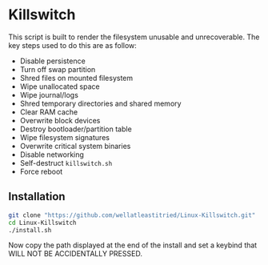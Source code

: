 # Killswitch

This script is built to render the filesystem unusable and unrecoverable. The key steps used to do this are as follow:
- Disable persistence
- Turn off swap partition
- Shred files on mounted filesystem
- Wipe unallocated space
- Wipe journal/logs
- Shred temporary directories and shared memory
- Clear RAM cache
- Overwrite block devices
- Destroy bootloader/partition table
- Wipe filesystem signatures
- Overwrite critical system binaries
- Disable networking
- Self-destruct `killswitch.sh`
- Force reboot

## Installation
```bash
git clone "https://github.com/wellatleastitried/Linux-Killswitch.git"
cd Linux-Killswitch
./install.sh
```
Now copy the path displayed at the end of the install and set a keybind that WILL NOT BE ACCIDENTALLY PRESSED.
